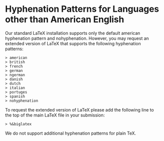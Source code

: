 # Hyphenation Patterns for Languages other than American English

Our standard LaTeX installation supports only the default american hyphenation pattern and nohyphenation. However, you may request an extended version of LaTeX that supports the following hyphenation patterns:

```
> american
> british
> french
> german
> ngerman
> danish
> dutch
> italian
> portuges
> spanish
> nohyphenation
```

To request the extended version of LaTeX please add the following line to the top of the main LaTeX file in your submission:

```
> %&biglatex
```

We do not support additional hyphenation patterns for plain TeX.
